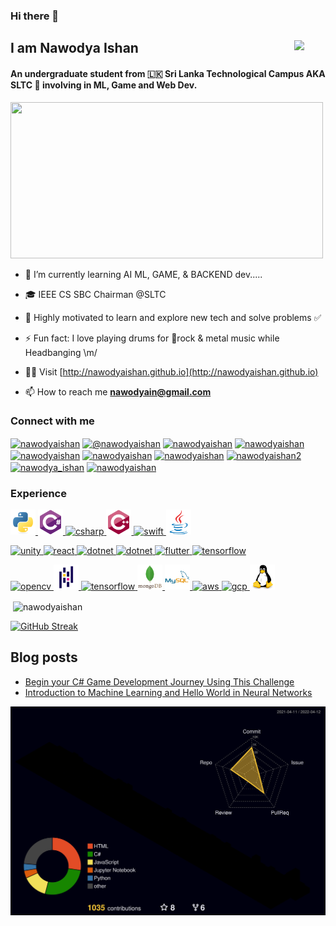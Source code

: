 ### Hi there 👋
## I am Nawodya Ishan <img align="right" src="https://media.giphy.com/media/12oufCB0MyZ1Go/giphy.gif" width="50"></h2>

#### An undergraduate student from 🇱🇰 Sri Lanka Technological Campus AKA SLTC 📡 involving in ML, Game and Web Dev.


<p align="left">
<img style="align-self:left"  height="250" width="500" src="https://tenor.com/view/aggretsuko-tadano-keyboard-coding-retsuko-gif-18852575.gif"/>
</p>

- 🔭 I’m currently learning AI ML, GAME, & BACKEND dev.....
- 🎓 IEEE CS SBC Chairman @SLTC
- 🎯 Highly motivated to learn and explore new tech and solve problems ✅
- ⚡ Fun fact: I love playing drums for 🎸rock & metal music while Headbanging \m/

- 👨‍💻 Visit [http://nawodyaishan.github.io](http://nawodyaishan.github.io)

- 📫 How to reach me **nawodyain@gmail.com**
  
<!--
<p align="center"> <img src="https://komarev.com/ghpvc/?username=nawodyaishan&label=Profile%20views&color=0e75b6&style=flat" alt="nawodyaishan" /> </p>

 <p align="left"> <a href="https://github.com/ryo-ma/github-profile-trophy"><img src="https://github-profile-trophy.vercel.app/?username=nawodyaishan" alt="nawodyaishan" /></a> </p>

<p align="center"> <a href="https://twitter.com/nawodyaishan" target="blank"><img src="https://img.shields.io/twitter/follow/nawodyaishan?logo=twitter&style=for-the-badge" alt="nawodyaishan" /></a> </p>
-->

<h3 align="left">Connect with me</h3>
<p align="left">
<a href="https://dev.to/nawodyaishan" target="blank"><img align="center" src="https://raw.githubusercontent.com/rahuldkjain/github-profile-readme-generator/master/src/images/icons/Social/devto.svg" alt="nawodyaishan" height="30" width="40" /></a> 
<a href="https://medium.com/@nawodyaishan" target="blank"><img align="center" src="https://raw.githubusercontent.com/rahuldkjain/github-profile-readme-generator/master/src/images/icons/Social/medium.svg" alt="@nawodyaishan" height="30" width="40" /></a>
<a href="https://linkedin.com/in/nawodyaishan" target="blank"><img align="center" src="https://raw.githubusercontent.com/rahuldkjain/github-profile-readme-generator/master/src/images/icons/Social/linked-in-alt.svg" alt="nawodyaishan" height="30" width="40" /></a>
<a href="https://www.hackerrank.com/nawodyaishan" target="blank"><img align="center" src="https://raw.githubusercontent.com/rahuldkjain/github-profile-readme-generator/master/src/images/icons/Social/hackerrank.svg" alt="nawodyaishan" height="30" width="40" /></a>
<a href="https://www.leetcode.com/nawodyaishan" target="blank"><img align="center" src="https://raw.githubusercontent.com/rahuldkjain/github-profile-readme-generator/master/src/images/icons/Social/leet-code.svg" alt="nawodyaishan" height="30" width="40" /></a>
<a href="https://twitter.com/nawodyaishan" target="blank"><img align="center" src="https://raw.githubusercontent.com/rahuldkjain/github-profile-readme-generator/master/src/images/icons/Social/twitter.svg" alt="nawodyaishan" height="30" width="40" /></a>
<a href="https://stackoverflow.com/users/13907208/nawodya-ishan" target="blank"><img align="center" src="https://raw.githubusercontent.com/rahuldkjain/github-profile-readme-generator/master/src/images/icons/Social/stack-overflow.svg" alt="nawodyaishan" height="30" width="40" /></a> 
<a href="https://fb.com/nawodyaishan2" target="blank"><img align="center" src="https://raw.githubusercontent.com/rahuldkjain/github-profile-readme-generator/master/src/images/icons/Social/facebook.svg" alt="nawodyaishan2" height="30" width="40" /></a>
<a href="https://instagram.com/nawodya_ishan" target="blank"><img align="center" src="https://raw.githubusercontent.com/rahuldkjain/github-profile-readme-generator/master/src/images/icons/Social/instagram.svg" alt="nawodya_ishan" height="30" width="40" /></a>
<a href="https://www.youtube.com/channel/UC6LhVOyXtXzOiWmxY-DrN0Q" target="blank"><img align="center" src="https://raw.githubusercontent.com/rahuldkjain/github-profile-readme-generator/master/src/images/icons/Social/youtube.svg" alt="nawodyaishan" height="30" width="40" /></a>
</p>

<h3 align="left">Experience</h3>

<!--
<p align="center">
  <a href="https://www.python.org" target="_blank" rel="noreferrer"> <img src="https://raw.githubusercontent.com/devicons/devicon/master/icons/python/python-original.svg" alt="python" width="40" height="40"/> </a> <a href="https://www.w3schools.com/cpp/" target="_blank" rel="noreferrer"> <img src="https://raw.githubusercontent.com/devicons/devicon/master/icons/cplusplus/cplusplus-original.svg" alt="cplusplus" width="40" height="40"/> </a> <a href="https://www.w3schools.com/cs/" target="_blank" rel="noreferrer"> <img src="https://raw.githubusercontent.com/devicons/devicon/master/icons/csharp/csharp-original.svg" alt="csharp" width="40" height="40"/> </a> <a href="https://developer.apple.com/swift/" target="_blank" rel="noreferrer"> <img src="https://raw.githubusercontent.com/devicons/devicon/master/icons/swift/swift-original.svg" alt="swift" width="40" height="40"/> </a> <a href="https://www.java.com" target="_blank" rel="noreferrer"> <img src="https://raw.githubusercontent.com/devicons/devicon/master/icons/java/java-original.svg" alt="java" width="40" height="40"/> </a> <a href="https://www.cprogramming.com/" target="_blank" rel="noreferrer"> <img src="https://raw.githubusercontent.com/devicons/devicon/master/icons/c/c-original.svg" alt="c" width="40" height="40"/> </a>  <a href="https://developer.mozilla.org/en-US/docs/Web/JavaScript" target="_blank" rel="noreferrer"> <img src="https://raw.githubusercontent.com/devicons/devicon/master/icons/javascript/javascript-original.svg" alt="javascript" width="40" height="40"/> </a> <a href="https://www.w3schools.com/css/" target="_blank" rel="noreferrer"> <img src="https://raw.githubusercontent.com/devicons/devicon/master/icons/css3/css3-original-wordmark.svg" alt="css3" width="40" height="40"/> </a> <a href="https://www.w3.org/html/" target="_blank" rel="noreferrer"> <img src="https://raw.githubusercontent.com/devicons/devicon/master/icons/html5/html5-original-wordmark.svg" alt="html5" width="40" height="40"/> </a><a href="https://unity.com/" target="_blank" rel="noreferrer"> <img src="https://www.vectorlogo.zone/logos/unity3d/unity3d-icon.svg" alt="unity" width="40" height="40"/> </a><a href="https://www.djangoproject.com/" target="_blank" rel="noreferrer"> <img src="https://cdn.worldvectorlogo.com/logos/django.svg" alt="django" width="40" height="40"/> </a> <a href="https://dotnet.microsoft.com/" target="_blank" rel="noreferrer"> <img src="https://raw.githubusercontent.com/devicons/devicon/master/icons/dot-net/dot-net-original-wordmark.svg" alt="dotnet" width="40" height="40"/> </a> <a href="https://expressjs.com" target="_blank" rel="noreferrer"> <img src="https://raw.githubusercontent.com/devicons/devicon/master/icons/express/express-original-wordmark.svg" alt="express" width="40" height="40"/> </a> <a href="https://flask.palletsprojects.com/" target="_blank" rel="noreferrer"> <img src="https://www.vectorlogo.zone/logos/pocoo_flask/pocoo_flask-icon.svg" alt="flask" width="40" height="40"/> </a>  <a href="https://firebase.google.com/" target="_blank" rel="noreferrer"> <img src="https://www.vectorlogo.zone/logos/firebase/firebase-icon.svg" alt="firebase" width="40" height="40"/> </a>  <a href="https://postman.com" target="_blank" rel="noreferrer"> <img src="https://www.vectorlogo.zone/logos/getpostman/getpostman-icon.svg" alt="postman" width="40" height="40"/> </a>  <a href="https://aws.amazon.com" target="_blank" rel="noreferrer"> <img src="https://cdn.worldvectorlogo.com/logos/aws-2.svg" alt="aws" width="40" height="40"/> </a> <a href="https://cloud.google.com" target="_blank" rel="noreferrer"> <img src="https://www.vectorlogo.zone/logos/google_cloud/google_cloud-icon.svg" alt="gcp" width="40" height="40"/> </a> <a href="https://git-scm.com/" target="_blank" rel="noreferrer"> <img src="https://www.vectorlogo.zone/logos/git-scm/git-scm-icon.svg" alt="git" width="40" height="40"/> </a> <a href="https://heroku.com" target="_blank" rel="noreferrer"> <img src="https://www.vectorlogo.zone/logos/heroku/heroku-icon.svg" alt="heroku" width="40" height="40"/> </a><a href="https://www.gnu.org/software/bash/" target="_blank" rel="noreferrer"> <img src="https://www.vectorlogo.zone/logos/gnu_bash/gnu_bash-icon.svg" alt="bash" width="40" height="40"/> </a>   <a href="https://www.linux.org/" target="_blank" rel="noreferrer"> <img src="https://raw.githubusercontent.com/devicons/devicon/master/icons/linux/linux-original.svg" alt="linux" width="40" height="40"/> </a><a href="https://www.sqlite.org/" target="_blank" rel="noreferrer"> <img src="https://www.vectorlogo.zone/logos/sqlite/sqlite-icon.svg" alt="sqlite" width="40" height="40"/> </a>  <a href="https://www.mongodb.com/" target="_blank" rel="noreferrer"> <img src="https://raw.githubusercontent.com/devicons/devicon/master/icons/mongodb/mongodb-original-wordmark.svg" alt="mongodb" width="40" height="40"/> </a> <a href="https://www.mysql.com/" target="_blank" rel="noreferrer"> <img src="https://raw.githubusercontent.com/devicons/devicon/master/icons/mysql/mysql-original-wordmark.svg" alt="mysql" width="40" height="40"/> </a> <a href="https://nodejs.org" target="_blank" rel="noreferrer"> <img src="https://raw.githubusercontent.com/devicons/devicon/master/icons/nodejs/nodejs-original-wordmark.svg" alt="nodejs" width="40" height="40"/> </a><a href="https://www.tensorflow.org" target="_blank" rel="noreferrer"> <img src="https://www.vectorlogo.zone/logos/tensorflow/tensorflow-icon.svg" alt="tensorflow" width="40" height="40"/> </a> <a href="https://opencv.org/" target="_blank" rel="noreferrer"> <img src="https://www.vectorlogo.zone/logos/opencv/opencv-icon.svg" alt="opencv" width="40" height="40"/> </a> <a href="https://opencv.org/" target="_blank" rel="noreferrer"> <img src="https://cdn.worldvectorlogo.com/logos/numpy-1.svg" alt="opencv" width="40" height="40"/> </a><a href="https://pandas.pydata.org/" target="_blank" rel="noreferrer"> <img src="https://raw.githubusercontent.com/devicons/devicon/2ae2a900d2f041da66e950e4d48052658d850630/icons/pandas/pandas-original.svg" alt="pandas" width="40" height="40"/> </a> <a href="https://pytorch.org/" target="_blank" rel="noreferrer"> <img src="https://www.vectorlogo.zone/logos/pytorch/pytorch-icon.svg" alt="pytorch" width="40" height="40"/> </a>  <a href="https://scikit-learn.org/" target="_blank" rel="noreferrer"> <img src="https://upload.wikimedia.org/wikipedia/commons/0/05/Scikit_learn_logo_small.svg" alt="scikit_learn" width="40" height="40"/> </a> <a href="https://www.photoshop.com/en" target="_blank" rel="noreferrer"> <img src="https://cdn.worldvectorlogo.com/logos/intellij-idea-1.svg" alt="photoshop" width="40" height="40"/> </a>  <a href="https://www.photoshop.com/en" target="_blank" rel="noreferrer"> <img src="https://cdn.worldvectorlogo.com/logos/visual-studio-code-1.svg" alt="photoshop" width="40" height="40"/> </a>  <a href="https://www.photoshop.com/en" target="_blank" rel="noreferrer"> <img src="https://upload.wikimedia.org/wikipedia/commons/thumb/3/38/Jupyter_logo.svg/883px-Jupyter_logo.svg.png" alt="photoshop" width="40" height="40"/> </a>  <a href="https://www.photoshop.com/en" target="_blank" rel="noreferrer"> <img src="https://upload.wikimedia.org/wikipedia/commons/thumb/1/1d/PyCharm_Icon.svg/1200px-PyCharm_Icon.svg.png" alt="photoshop" width="40" height="40"/> </a>  <a href="https://www.photoshop.com/en" target="_blank" rel="noreferrer"> <img src="https://seeklogo.com/images/J/jetbrains-rider-logo-BC2E5310DB-seeklogo.com.png" height="40"/> </a>  <a href="https://www.photoshop.com/en" target="_blank" rel="noreferrer"> <img src="https://upload.wikimedia.org/wikipedia/en/0/0c/Xcode_icon.png" width="40" height="40"/> </a> <a href="https://www.photoshop.com/en" target="_blank" rel="noreferrer"> <img src="https://cdn.worldvectorlogo.com/logos/vim.svg" width="40" height="40"/> </a>  <a href="https://www.sketch.com/" target="_blank" rel="noreferrer"> <img src="https://www.vectorlogo.zone/logos/sketchapp/sketchapp-icon.svg" alt="sketch" width="40" height="40"/> </a><a href="https://www.figma.com/" target="_blank" rel="noreferrer"> <img src="https://www.vectorlogo.zone/logos/figma/figma-icon.svg" alt="figma" width="40" height="40"/> </a>   <a href="https://reactnative.dev/" target="_blank" rel="noreferrer"> <img src="https://reactnative.dev/img/header_logo.svg" alt="reactnative" width="40" height="40"/> </a> <a href="https://www.adobe.com/products/xd.html" target="_blank" rel="noreferrer"> <img src="https://cdn.worldvectorlogo.com/logos/adobe-xd.svg" alt="xd" width="40" height="40"/> </a> <a href="https://www.adobe.com/in/products/illustrator.html" target="_blank" rel="noreferrer"> <img src="https://www.vectorlogo.zone/logos/adobe_illustrator/adobe_illustrator-icon.svg" alt="illustrator" width="40" height="40"/> </a><a href="https://www.photoshop.com/en" target="_blank" rel="noreferrer"> <img src="https://raw.githubusercontent.com/devicons/devicon/master/icons/photoshop/photoshop-line.svg" alt="photoshop" width="40" height="40"/> </a> <a href="https://www.photoshop.com/en" target="_blank" rel="noreferrer"> <img src="https://cdn.worldvectorlogo.com/logos/premiere-cc.svg" alt="photoshop" width="40" height="40"/> </a> <a href="https://www.photoshop.com/en" target="_blank" rel="noreferrer"> <img src="https://upload.wikimedia.org/wikipedia/en/9/9f/2015_Final_Cut_Pro_Logo.png" alt="photoshop" width="40" height="40"/> </a> 
</p> --> 

<p align="left">
<a href="https://www.python.org" target="_blank" rel="noreferrer"> <img src="https://raw.githubusercontent.com/devicons/devicon/master/icons/python/python-original.svg" alt="python" width="40" height="40"/> </a>
<a href="https://www.w3schools.com/cs/" target="_blank" rel="noreferrer"> <img src="https://raw.githubusercontent.com/devicons/devicon/master/icons/csharp/csharp-original.svg" alt="csharp" width="40" height="40"/> </a> 
<a href="https://www.w3schools.com/cs/" target="_blank" rel="noreferrer"> <img src="https://upload.wikimedia.org/wikipedia/commons/thumb/9/99/Unofficial_JavaScript_logo_2.svg/1024px-Unofficial_JavaScript_logo_2.svg.png" alt="csharp" width="40" height="40"/> </a> 
<a href="https://www.w3schools.com/cpp/" target="_blank" rel="noreferrer"> <img src="https://raw.githubusercontent.com/devicons/devicon/master/icons/cplusplus/cplusplus-original.svg" alt="cplusplus" width="40" height="40"/> </a>
<a href="https://developer.apple.com/swift/" target="_blank" rel="noreferrer"> <img src="https://www.vectorlogo.zone/logos/dartlang/dartlang-icon.svg" alt="swift" width="40" height="40"/> </a> 
<a href="https://www.java.com" target="_blank" rel="noreferrer"> <img src="https://raw.githubusercontent.com/devicons/devicon/master/icons/java/java-original.svg" alt="java" width="40" height="40"/> </a>

</p> <p align="left">
<a href="https://unity.com/" target="_blank" rel="noreferrer"> <img src="https://koenig-media.raywenderlich.com/uploads/2015/03/1PbQpCce_400x400.jpg" alt="unity" width="40" height="40"/> </a>
<a href="https://reactjs.org/" target="_blank" rel="noreferrer"> <img src="https://img.icons8.com/office/344/react.png" alt="react" width="40" height="40"/> </a>
<a href="https://dotnet.microsoft.com/" target="_blank" rel="noreferrer"> <img src="https://camo.githubusercontent.com/2b97405ead6d87cffc71126648f74f034ab9b77525453aaac85ca79248532854/68747470733a2f2f766567696269742e636f6d2f77702d636f6e74656e742f75706c6f6164732f323031382f30352f657870726573736a732e706e67" alt="dotnet" width="150" height="40"/> </a>
<a href="https://dotnet.microsoft.com/" target="_blank" rel="noreferrer"> <img src="https://upload.wikimedia.org/wikipedia/commons/thumb/e/ee/.NET_Core_Logo.svg/1024px-.NET_Core_Logo.svg.png?20210328084203" alt="dotnet" width="40" height="40"/> </a>
<a href="https://www.flutter.io" target="_blank" rel="noreferrer"> <img src="https://img.icons8.com/color/344/flutter.png" alt="flutter" width="40" height="40"/> </a>
<a href="https://www.tensorflow.org" target="_blank" rel="noreferrer"> <img src="https://cdn-icons-png.flaticon.com/512/919/919825.png" alt="tensorflow" width="40" height="40"/> </a>
</p> <p align="left">
<a href="https://opencv.org/" target="_blank" rel="noreferrer"> <img src="https://www.vectorlogo.zone/logos/opencv/opencv-icon.svg" alt="opencv" width="40" height="40"/> </a>
<a href="https://pandas.pydata.org/" target="_blank" rel="noreferrer"> <img src="https://raw.githubusercontent.com/devicons/devicon/2ae2a900d2f041da66e950e4d48052658d850630/icons/pandas/pandas-original.svg" alt="pandas" width="40" height="40"/> </a> 
<a href="https://www.tensorflow.org" target="_blank" rel="noreferrer"> <img src="https://www.vectorlogo.zone/logos/tensorflow/tensorflow-icon.svg" alt="tensorflow" width="40" height="40"/> </a>
<a href="https://www.mongodb.com/" target="_blank" rel="noreferrer"> <img src="https://raw.githubusercontent.com/devicons/devicon/master/icons/mongodb/mongodb-original-wordmark.svg" alt="mongodb" width="40" height="40"/> </a> <a href="https://www.mysql.com/" target="_blank" rel="noreferrer"> <img src="https://raw.githubusercontent.com/devicons/devicon/master/icons/mysql/mysql-original-wordmark.svg" alt="mysql" width="40" height="40"/> </a>
<a href="https://aws.amazon.com" target="_blank" rel="noreferrer"> <img src="https://afac.org/wp-content/uploads/2019/12/aws-logojpg.jpg" alt="aws" width="55" height="40"/> </a>
<a href="https://cloud.google.com" target="_blank" rel="noreferrer"> <img src="https://www.vectorlogo.zone/logos/google_cloud/google_cloud-icon.svg" alt="gcp" width="40" height="40"/> </a> 
<a href="https://www.linux.org/" target="_blank" rel="noreferrer"> <img src="https://raw.githubusercontent.com/devicons/devicon/master/icons/linux/linux-original.svg" alt="linux" width="40" height="40"/> </a>
</p> 



<!--<p><img align="center" src="https://github-readme-stats.vercel.app/api/top-langs?username=nawodyaishan&show_icons=true&locale=en&hide_border=true&theme=tokyonight&layout=compact" alt="nawodyaishan" /></p>-->



<p align="left">&nbsp;<img align="center" src="https://github-readme-stats.vercel.app/api?username=nawodyaishan&show_icons=true&theme=tokyonight&hide_border=true&locale=en" alt="nawodyaishan" /></p>



[![GitHub Streak](http://github-readme-streak-stats.herokuapp.com?user=nawodyaishan&theme=tokyonight&hide_border=true)](https://git.io/streak-stats) 

## Blog posts

<!-- BLOG-POST-LIST:START -->
- [Begin your C# Game Development Journey Using This Challenge](https://dev.to/nawodyaishan/begin-your-c-game-development-journey-using-this-challenge-1d59)
- [Introduction to Machine Learning and Hello World in Neural Networks](https://dev.to/nawodyaishan/introduction-to-machine-learning-and-hello-world-in-neural-networks-51e1)
<!-- BLOG-POST-LIST:END -->

![](./profile-3d-contrib/profile-night-rainbow.svg)

<!-- svg source =  https://worldvectorlogo.com -->
